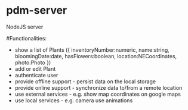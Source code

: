 # pdm-server
NodeJS server

#Functionalities:
- show a list of Plants ({ inventoryNumber:numeric, name:string, bloomingDate:date, hasFlowers:boolean, location:NECoordinates, photo:Photo })
- add or edit Plant
- authenticate user
- provide offline support - persist data on the local storage
- provide online support - synchronize data to/from a remote location
- use external services - e.g. show map coordinates on google maps
- use local services - e.g. camera use animations
